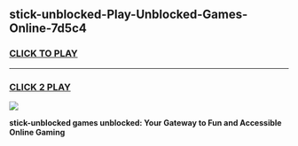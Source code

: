
## stick-unblocked-Play-Unblocked-Games-Online-7d5c4
<h3>
<a href="https://premium76.site?title=stick-unblocked&ref=25A">CLICK TO PLAY</a></h3>
<hr>

<h3>
<a href="https://premium76.site?title=stick-unblocked&ref=25A">CLICK 2 PLAY</a>
  
</h3>

<a href="https://premium76.site?title=stick-unblocked&ref=25A"><img src="https://clearcache.store/games.png"></a>


**stick-unblocked games unblocked: Your Gateway to Fun and Accessible Online Gaming**

